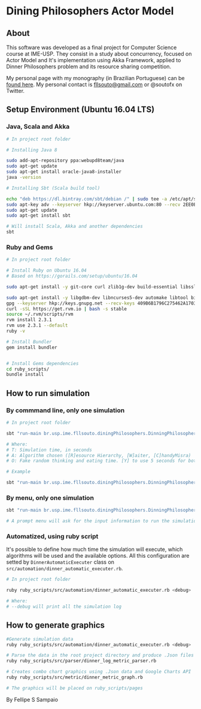 # Dining Philosophers Actor Model

## About

This software was developed as a final project for Computer Science  course at IME-USP. They consist in a study about concurrency, focused on Actor Model and It's implementation using Akka Framework, applied to Dinner Philosophers problem and its resource sharing competition.

My personal page with my monography (in Brazilian Portuguese) can be [found here](https://www.linux.ime.usp.br/~fsouto/mac0499/). My personal contact is fllsouto@gmail.com or @soutofx on Twitter.

## Setup Environment (Ubuntu 16.04 LTS)

### Java, Scala and Akka

```bash
# In project root folder

# Installing Java 8

sudo add-apt-repository ppa:webupd8team/java
sudo apt-get update
sudo apt-get install oracle-java8-installer
java -version

# Installing Sbt (Scala build tool)

echo "deb https://dl.bintray.com/sbt/debian /" | sudo tee -a /etc/apt/sources.list.d/sbt.list
sudo apt-key adv --keyserver hkp://keyserver.ubuntu.com:80 --recv 2EE0EA64E40A89B84B2DF73499E82A75642AC823
sudo apt-get update
sudo apt-get install sbt

# Will install Scala, Akka and another dependencies
sbt

```

### Ruby and Gems

```bash
# In project root folder

# Install Ruby on Ubuntu 16.04
# Based on https://gorails.com/setup/ubuntu/16.04

sudo apt-get install -y git-core curl zlib1g-dev build-essential libssl-dev libreadline-dev libyaml-dev libsqlite3-dev sqlite3 libxml2-dev libxslt1-dev libcurl4-openssl-dev python-software-properties libffi-dev

sudo apt-get install -y libgdbm-dev libncurses5-dev automake libtool bison libffi-dev
gpg --keyserver hkp://keys.gnupg.net --recv-keys 409B6B1796C275462A1703113804BB82D39DC0E3
curl -sSL https://get.rvm.io | bash -s stable
source ~/.rvm/scripts/rvm
rvm install 2.3.1
rvm use 2.3.1 --default
ruby -v

# Install Bundler
gem install bundler


# Install Gems dependencies
cd ruby_scripts/
bundle install
```

## How to run simulation

### By commmand line, only one simulation

```bash
# In project root folder

sbt "run-main br.usp.ime.fllsouto.diningPhilosophers.DinningPhilosophers <T> <A> <O>"

# Where:
# T: Simulation time, in seconds
# A: Algorithm chosen ([R]esource Hierarchy, [W]aiter, [C]handyMisra)
# O: Fake random thinking and eating time. [Y] to use 5 seconds for both options, and [N] to generate a random intereger between 1~10 to each option

# Example

sbt "run-main br.usp.ime.fllsouto.diningPhilosophers.DinningPhilosophers 3600 C Y"
```

### By menu, only one simulation

```bash
sbt "run-main br.usp.ime.fllsouto.diningPhilosophers.DinningPhilosophers"

# A prompt menu will ask for the input information to run the simulation
```

### Automatized, using ruby script

It's possible to define how much time the simulation will execute, which algorithms will be used and the available options. All this configuration are setted by `DinnerAutomaticExecuter` class on `src/automation/dinner_automatic_executer.rb`.

```bash
# In project root folder

ruby ruby_scripts/src/automation/dinner_automatic_executer.rb <debug>

# Where:
# --debug will print all the simulation log
```


## How to generate graphics
```bash
#Generate simulation data
ruby ruby_scripts/src/automation/dinner_automatic_executer.rb <debug>

# Parse the data in the root project directory and produce .Json files with the parsed data in folder metric_input
ruby ruby_scripts/src/parser/dinner_log_metric_parser.rb

# Creates combo chart graphics using .Json data and Google Charts API
ruby ruby_scripts/src/metric/dinner_metric_graph.rb

# The graphics will be placed on ruby_scripts/pages
```

By Fellipe S Sampaio